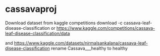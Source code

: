 # cassavaproj

Download dataset from 
kaggle competitions download -c cassava-leaf-disease-classification
or 
https://www.kaggle.com/competitions/cassava-leaf-disease-classification/data

and https://www.kaggle.com/datasets/nirmalsankalana/cassava-leaf-disease-classification
rename Cassava___healthy to healthy
